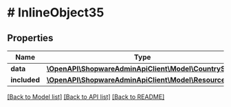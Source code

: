 # # InlineObject35

## Properties

Name | Type | Description | Notes
------------ | ------------- | ------------- | -------------
**data** | [**\OpenAPI\ShopwareAdminApiClient\Model\CountryState**](CountryState.md) |  | [optional]
**included** | [**\OpenAPI\ShopwareAdminApiClient\Model\Resource[]**](Resource.md) |  | [optional]

[[Back to Model list]](../../README.md#models) [[Back to API list]](../../README.md#endpoints) [[Back to README]](../../README.md)
